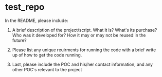 # test_repo

In the README, please include: 

1) A brief description of the project/script. What it is? What's its purchase? Who was it developed for? How it may or may not be reused in the future? 

2) Please list any unique reuirments for running the code with a brief write up of how to get the code running. 

3) Last, please include the POC and his/her contact information, and any other POC's relevant to the project 
